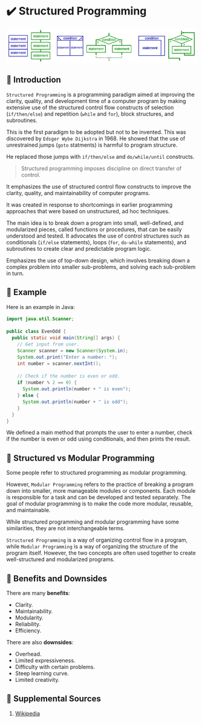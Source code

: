# :heavy_check_mark: Structured Programming

![Image of structured programming](../images/programming-paradigms/structured-programming.png)

## :round_pushpin: Introduction
`Structured Programming` is a programming paradigm aimed at improving the clarity, quality, and development time of a computer program by making extensive use of the structured control flow constructs of selection (`if/then/else`) and repetition (`while` and `for`), block structures, and subroutines.

This is the first paradigm to be adopted but not to be invented. This was discovered by `Edsger Wybe Dijkstra` in 1968. He showed that the use of unrestrained jumps (`goto` statments) is harmful to program structure.

He replaced those jumps with `if/then/else` and `do/while/until` constructs.

> Structured programming imposes discipline on direct transfer of control.

It emphasizes the use of structured control flow constructs to improve the clarity, quality, and maintainability of computer programs.

It was created in response to shortcomings in earlier programming approaches that were based on unstructured, ad hoc techniques.

The main idea is to break down a program into small, well-defined, and modularized pieces, called functions or procedures, that can be easily understood and tested. It advocates the use of control structures such as conditionals (`if/else` statements), loops (`for`, `do-while` statements), and subroutines to create clear and predictable program logic.

Emphasizes the use of top-down design, which involves breaking down a complex problem into smaller sub-problems, and solving each sub-problem in turn.

## :round_pushpin: Example
Here is an example in Java:
```java
import java.util.Scanner;

public class EvenOdd {
  public static void main(String[] args) {
    // Get input from user.
    Scanner scanner = new Scanner(System.in);
    System.out.print("Enter a number: ");
    int number = scanner.nextInt();

    // Check if the number is even or odd.
    if (number % 2 == 0) {
      System.out.println(number + " is even");
    } else {
      System.out.println(number + " is odd");
    }
  }
}
```

We defined a main method that prompts the user to enter a number, check if the number is even or odd using conditionals, and then prints the result.

## :round_pushpin: Structured vs Modular Programming
Some people refer to structured programming as modular programming.

However, `Modular Programming` refers to the practice of breaking a program down into smaller, more manageable modules or components. Each module is responsible for a task and can be developed and tested separately. The goal of modular programming is to make the code more modular, reusable, and maintainable.

While structured programming and modular programming have some similarities, they are not interchangeable terms.

`Structured Programming` is a way of organizing control flow in a program, while `Modular Programming` is a way of organizing the structure of the program itself. However, the two concepts are often used together to create well-structured and modularized programs.

## :round_pushpin: Benefits and Downsides
There are many **benefits**:
- Clarity.
- Maintainability.
- Modularity.
- Reliability.
- Efficiency.

There are also **downsides**:
- Overhead.
- Limited expressiveness.
- Difficulty with certain problems.
- Steep learning curve.
- Limited creativity.

## :round_pushpin: Supplemental Sources
1. [Wikipedia](https://en.wikipedia.org/wiki/Structured_programming#:~:text=Structured%20programming%20is%20a%20programming,%2C%20block%20structures%2C%20and%20subroutines.)

